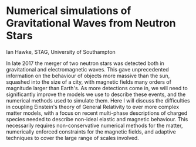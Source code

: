 # Numerical simulations of Gravitational Waves from Neutron Stars

Ian Hawke, STAG, University of Southampton

In late 2017 the merger of two neutron stars was detected both in gravitational and electromagnetic waves. This gave unprecedented information on the behaviour of objects more massive than the sun, squashed into the size of a city, with magnetic fields many orders of magnitude larger than Earth's. As more detections come in, we will need to significantly improve the models we use to describe these events, and the numerical methods used to simulate them. Here I will discuss the difficulties in coupling Einstein's theory of General Relativity to ever more complex matter models, with a focus on recent multi-phase descriptions of charged species needed to describe non-ideal elastic and magnetic behaviour. This necessarily requires non-conservative numerical methods for the matter, numerically enforced constraints for the magnetic fields, and adaptive techniques to cover the large range of scales involved.
